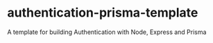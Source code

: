 # authentication-prisma-template
A template for building Authentication with Node, Express and Prisma
